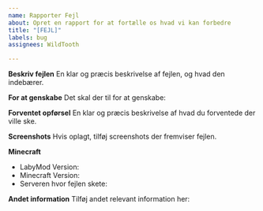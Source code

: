 ```yaml
---
name: Rapporter Fejl
about: Opret en rapport for at fortælle os hvad vi kan forbedre
title: "[FEJL]"
labels: bug
assignees: WildTooth

---
```


**Beskriv fejlen**
En klar og præcis beskrivelse af fejlen, og hvad den indebærer.

**For at genskabe**
Det skal der til for at genskabe:


**Forventet opførsel**
En klar og præcis beskrivelse af hvad du forventede der ville ske.

**Screenshots**
Hvis oplagt, tilføj screenshots der fremviser fejlen.

**Minecraft**
 - LabyMod Version: 
 - Minecraft Version:
 - Serveren hvor fejlen skete:

**Andet information**
Tilføj andet relevant information her:
